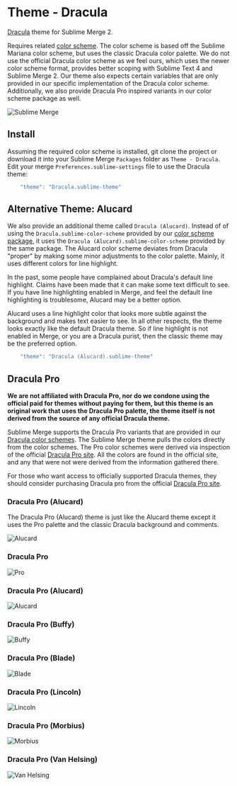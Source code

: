 # Theme - Dracula

[Dracula](https://draculatheme.com/) theme for Sublime Merge 2.

Requires related [color scheme](https://github.com/facelessuser/sublime-dracula-scheme). The color scheme is based off
the Sublime Mariana color scheme, but uses the classic Dracula color palette. We do not use the official Dracula color
scheme as we feel ours, which uses the newer color scheme format, provides better scoping with Sublime Text 4 and
Sublime Merge 2. Our theme also expects certain variables that are only provided in our specific implementation of the
Dracula color scheme. Additionally, we also provide Dracula Pro inspired variants in our color scheme package as well.

![Sublime Merge](screenshots/Merge%20-%20Dracula.png)

## Install

Assuming the required color scheme is installed, git clone the project or download it into your Sublime Merge `Packages`
folder as `Theme - Dracula`. Edit your merge `Preferences.sublime-settings` file to use the Dracula theme:

```js
    "theme": "Dracula.sublime-theme"
```

## Alternative Theme: Alucard

We also provide an additional theme called `Dracula (Alucard)`. Instead of of using the `Dracula.sublime-color-scheme`
provided by our [color scheme package](https://github.com/facelessuser/sublime-dracula-scheme), it uses the
`Dracula (Alucard).sublime-color-scheme` provided by the same package. The Alucard color scheme deviates from Dracula
"proper" by making some minor adjustments to the color palette. Mainly, it uses different colors for line highlight.

In the past, some people have complained about Dracula's default line highlight. Claims have been made that it can make
some text difficult to see. If you have line highlighting enabled in Merge, and feel the default line highlighting is
troublesome, Alucard may be a better option.

Alucard uses a line highlight color that looks more subtle against the background and makes text easier to see. In all
other respects, the theme looks exactly like the default Dracula theme. So if line highlight is not enabled in Merge,
or you are a Dracula purist, then the classic theme may be the preferred option.

```js
    "theme": "Dracula (Alucard).sublime-theme"
```

## Dracula Pro

**We are not affiliated with Dracula Pro, nor do we condone using the official paid for themes without paying for them,
but this theme is an original work that uses the Dracula Pro palette, the theme itself is not derived from the source of
any official Dracula theme.**

Sublime Merge supports the Dracula Pro variants that are provided in our [Dracula color schemes](https://github.com/facelessuser/sublime-dracula-scheme).
The Sublime Merge theme pulls the colors directly from the color schemes. The Pro color schemes were derived via
inspection of the official [Dracula Pro site](https://draculatheme.com/pro). All the colors are found in the official
site, and any that were not were derived from the information gathered there.

For those who want access to officially supported Dracula themes, they should consider purchasing Dracula pro from the
official [Dracula Pro site](https://draculatheme.com/pro).

### Dracula Pro (Alucard)

The Dracula Pro (Alucard) theme is just like the Alucard theme except it uses the Pro palette and the classic Dracula
background and comments.

![Alucard](screenshots/Merge%20-%20Alucard.png)

### Dracula Pro

![Pro](screenshots/Merge%20-%20Pro.png)

### Dracula Pro (Alucard)

![Alucard](screenshots/Merge%20-%20Alucard.png)

### Dracula Pro (Buffy)

![Buffy](screenshots/Merge%20-%20Buffy.png)

### Dracula Pro (Blade)

![Blade](screenshots/Merge%20-%20Blade.png)

### Dracula Pro (Lincoln)

![Lincoln](screenshots/Merge%20-%20Lincoln.png)

### Dracula Pro (Morbius)

![Morbius](screenshots/Merge%20-%20Morbius.png)

### Dracula Pro (Van Helsing)

![Van Helsing](screenshots/Merge%20-%20Van%20Helsing.png)
